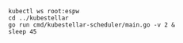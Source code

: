 <!--kubestellar-scheduler-process-start-start-->
```shell
kubectl ws root:espw
cd ../kubestellar
go run cmd/kubestellar-scheduler/main.go -v 2 &
sleep 45
```
<!--kubestellar-scheduler-process-start-end-->